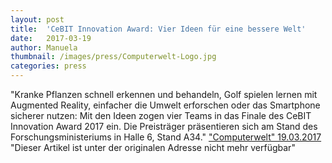 ```yaml
---
layout: post
title:  'CeBIT Innovation Award: Vier Ideen für eine bessere Welt'
date:   2017-03-19
author: Manuela
thumbnail: /images/press/Computerwelt-Logo.jpg
categories: press
---
```

"Kranke Pflanzen schnell erkennen und behandeln, Golf spielen lernen mit Augmented Reality, einfacher die Umwelt erforschen oder das Smartphone sicherer nutzen: Mit den Ideen zogen vier Teams in das Finale des CeBIT Innovation Award 2017 ein. Die Preisträger präsentieren sich am Stand des Forschungsministeriums in Halle 6, Stand A34."
<a href="http://www.computerwelt.at/news/wirtschaft-politik/unternehmen/detail/artikel/120042-cebit-innovation-award-vier-ideen-fuer-eine-bessere-welt/" target="_blank">"Computerwelt" 19.03.2017</a>
"Dieser Artikel ist unter der originalen Adresse nicht mehr verfügbar"
